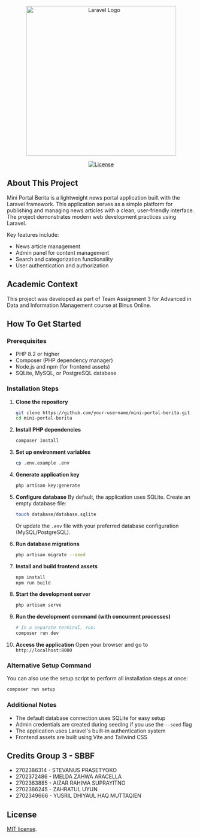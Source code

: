 <p align="center"><a href="https://laravel.com" target="_blank"><img src="https://raw.githubusercontent.com/laravel/art/master/logo-lockup/5%20SVG/2%20CMYK/1%20Full%20Color/laravel-logolockup-cmyk-red.svg" width="400" alt="Laravel Logo"></a></p>

<p align="center">
<a href="https://packagist.org/packages/laravel/framework"><img src="https://img.shields.io/packagist/l/laravel/framework" alt="License"></a>
</p>

## About This Project

Mini Portal Berita is a lightweight news portal application built with the Laravel framework. This application serves as a simple platform for publishing and managing news articles with a clean, user-friendly interface. The project demonstrates modern web development practices using Laravel.

Key features include:
- News article management
- Admin panel for content management
- Search and categorization functionality
- User authentication and authorization

## Academic Context

This project was developed as part of Team Assignment 3 for Advanced in Data and Information Management course at Binus Online.

## How To Get Started

### Prerequisites
- PHP 8.2 or higher
- Composer (PHP dependency manager)
- Node.js and npm (for frontend assets)
- SQLite, MySQL, or PostgreSQL database

### Installation Steps

1. **Clone the repository**
   ```bash
   git clone https://github.com/your-username/mini-portal-berita.git
   cd mini-portal-berita
   ```

2. **Install PHP dependencies**
   ```bash
   composer install
   ```

3. **Set up environment variables**
   ```bash
   cp .env.example .env
   ```

4. **Generate application key**
   ```bash
   php artisan key:generate
   ```

5. **Configure database**
   By default, the application uses SQLite. Create an empty database file:
   ```bash
   touch database/database.sqlite
   ```
   
   Or update the `.env` file with your preferred database configuration (MySQL/PostgreSQL).

6. **Run database migrations**
   ```bash
   php artisan migrate --seed
   ```

7. **Install and build frontend assets**
   ```bash
   npm install
   npm run build
   ```

8. **Start the development server**
   ```bash
   php artisan serve
   ```

9. **Run the development command (with concurrent processes)**
   ```bash
   # In a separate terminal, run:
   composer run dev
   ```

10. **Access the application**
    Open your browser and go to `http://localhost:8000`

### Alternative Setup Command
You can also use the setup script to perform all installation steps at once:
```bash
composer run setup
```

### Additional Notes
- The default database connection uses SQLite for easy setup
- Admin credentials are created during seeding if you use the `--seed` flag
- The application uses Laravel's built-in authentication system
- Frontend assets are built using Vite and Tailwind CSS



## Credits Group 3 - SBBF

- 2702386314 - STEVANUS PRASETYOKO
- 2702372486 - IMELDA ZAHWA ARACELLA
- 2702363885 - AIZAR RAHIMA SUPRAYITNO
- 2702386245 - ZAHRATUL UYUN
- 2702349666 - YUSRIL DHIYAUL HAQ MUTTAQIEN


## License

[MIT license](https://opensource.org/licenses/MIT).
